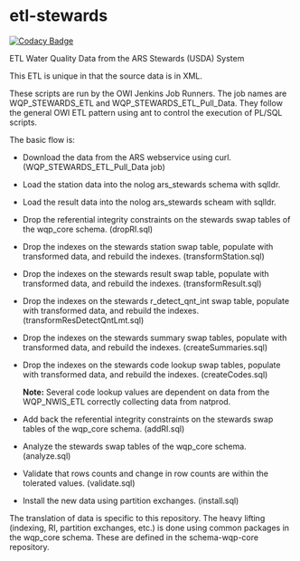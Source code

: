# etl\-stewards

[![Codacy Badge](https://api.codacy.com/project/badge/Grade/92fd891cf75846cda0a5a817e2d7ebc7)](https://app.codacy.com/app/usgs_wma_dev/etl-stewards?utm_source=github.com&utm_medium=referral&utm_content=NWQMC/etl-stewards&utm_campaign=Badge_Grade_Settings)

ETL Water Quality Data from the ARS Stewards (USDA) System

This ETL is unique in that the source data is in XML.

These scripts are run by the OWI Jenkins Job Runners. The job names are WQP\_STEWARDS\_ETL and WQP\_STEWARDS\_ETL\_Pull\_Data. They follow the general OWI ETL pattern using ant to control the execution of PL/SQL scripts.

The basic flow is:

* Download the data from the ARS webservice using curl. (WQP\_STEWARDS\_ETL\_Pull\_Data job)

* Load the station data into the nolog ars_stewards schema with sqlldr.

* Load the result data into the nolog ars_stewards scheam with sqlldr.

* Drop the referential integrity constraints on the stewards swap tables of the wqp_core schema. (dropRI.sql)

* Drop the indexes on the stewards station swap table, populate with transformed data, and rebuild the indexes. (transformStation.sql)

* Drop the indexes on the stewards result swap table, populate with transformed data, and rebuild the indexes. (transformResult.sql)

* Drop the indexes on the stewards r\_detect\_qnt\_int swap table, populate with transformed data, and rebuild the indexes. (transformResDetectQntLmt.sql)

* Drop the indexes on the stewards summary swap tables, populate with transformed data, and rebuild the indexes. (createSummaries.sql)

* Drop the indexes on the stewards code lookup swap tables, populate with transformed data, and rebuild the indexes. (createCodes.sql)

	**Note:** Several code lookup values are dependent on data from the WQP\_NWIS\_ETL correctly collecting data from natprod.


* Add back the referential integrity constraints on the stewards swap tables of the wqp_core schema. (addRI.sql)

* Analyze the stewards swap tables of the wqp_core schema. (analyze.sql)

* Validate that rows counts and change in row counts are within the tolerated values. (validate.sql)

* Install the new data using partition exchanges. (install.sql)

The translation of data is specific to this repository. The heavy lifting (indexing, RI, partition exchanges, etc.) is done using common packages in the wqp_core schema. These are defined in the schema-wqp-core repository.

